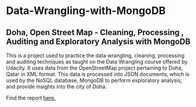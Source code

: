 # Data-Wrangling-with-MongoDB
## Doha, Open Street Map - Cleaning, Processing , Auditing and Exploratory Analysis with MongoDB

This is a project used to practice the data wrangling, cleaning, processing and auditing techniques as taught on the Data Wrangling course offered by Udacity. It uses data from the OpenStreetMap project pertaining to Doha, Qatar in XML format. This data is processed into JSON documents, which is used by the NoSQL database, MongoDB to perform exploratory analysis, and provide insights into the city of Doha.

Find the report [here.](https://bk-ikram.github.io/Doha%20OSM%20Data%20Wrangling.html)
